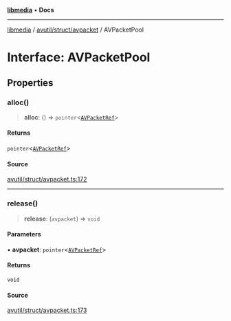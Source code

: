 [**libmedia**](../../../../README.md) • **Docs**

***

[libmedia](../../../../README.md) / [avutil/struct/avpacket](../README.md) / AVPacketPool

# Interface: AVPacketPool

## Properties

### alloc()

> **alloc**: () => `pointer`\<[`AVPacketRef`](../classes/AVPacketRef.md)\>

#### Returns

`pointer`\<[`AVPacketRef`](../classes/AVPacketRef.md)\>

#### Source

[avutil/struct/avpacket.ts:172](https://github.com/zhaohappy/libmedia/blob/83708827f1f74f03ced670ca9bc2d9d1e5e5366a/src/avutil/struct/avpacket.ts#L172)

***

### release()

> **release**: (`avpacket`) => `void`

#### Parameters

• **avpacket**: `pointer`\<[`AVPacketRef`](../classes/AVPacketRef.md)\>

#### Returns

`void`

#### Source

[avutil/struct/avpacket.ts:173](https://github.com/zhaohappy/libmedia/blob/83708827f1f74f03ced670ca9bc2d9d1e5e5366a/src/avutil/struct/avpacket.ts#L173)
